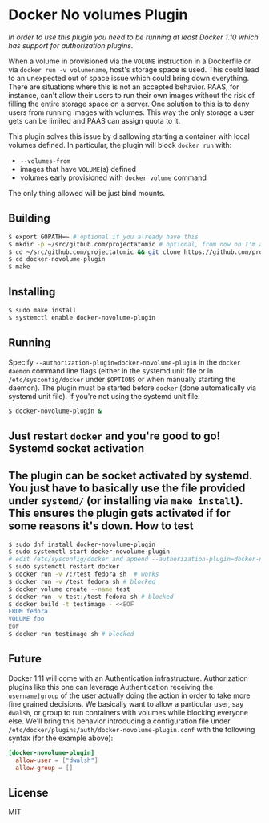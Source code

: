 Docker No volumes Plugin
=
_In order to use this plugin you need to be running at least Docker 1.10 which
has support for authorization plugins._

When a volume in provisioned via the `VOLUME` instruction in a Dockerfile or via
`docker run -v volumename`, host's storage space is used. This could lead to an
unexpected out of space issue which could bring down everything.
There are situations where this is not an accepted behavior. PAAS, for instance,
can't allow their users to run their own images without the risk of filling the
entire storage space on a server. One solution to this is to deny users from running
images with volumes. This way the only storage a user gets can be limited and PAAS
can assign quota to it.

This plugin solves this issue by disallowing starting a container with local volumes defined.
In particular, the plugin will block `docker run` with:

- `--volumes-from`
- images that have `VOLUME`(s) defined
- volumes early provisioned with `docker volume` command

The only thing allowed will be just bind mounts.

Building
-
```sh
$ export GOPATH=~ # optional if you already have this
$ mkdir -p ~/src/github.com/projectatomic # optional, from now on I'm assuming GOPATH=~
$ cd ~/src/github.com/projectatomic && git clone https://github.com/projectatomic/docker-novolume-plugin
$ cd docker-novolume-plugin
$ make
```
Installing
-
```sh
$ sudo make install
$ systemctl enable docker-novolume-plugin
```
Running
-
Specify `--authorization-plugin=docker-novolume-plugin` in the `docker daemon` command line
flags (either in the systemd unit file or in `/etc/sysconfig/docker` under `$OPTIONS`
or when manually starting the daemon).
The plugin must be started before `docker` (done automatically via systemd unit file).
If you're not using the systemd unit file:
```sh
$ docker-novolume-plugin &
```
Just restart `docker` and you're good to go!
Systemd socket activation
-
The plugin can be socket activated by systemd. You just have to basically use the file provided
under `systemd/` (or installing via `make install`). This ensures the plugin gets activated
if for some reasons it's down.
How to test
-
```bash
$ sudo dnf install docker-novolume-plugin
$ sudo systemctl start docker-novolume-plugin
# edit /etc/sysconfig/docker and append --authorization-plugin=docker-novolume-plugin to OPTIONS
$ sudo systemctl restart docker
$ docker run -v /:/test fedora sh  # works
$ docker run -v /test fedora sh # blocked
$ docker volume create --name test
$ docker run -v test:/test fedora sh # blocked
$ docker build -t testimage - <<EOF
FROM fedora
VOLUME foo
EOF
$ docker run testimage sh # blocked
```
Future
-
Docker 1.11 will come with an Authentication infrastructure. Authorization plugins like
this one can leverage Authentication receiving the `username|group` of the user actually
doing the action in order to take more fine grained decisions.
We basically want to allow a particular user, say `dwalsh`, or group to run containers with
volumes while blocking everyone else. We'll bring this behavior introducing
a configuration file under `/etc/docker/plugins/auth/docker-novolume-plugin.conf` with
the following syntax (for the example above):
```toml
[docker-novolume-plugin]
  allow-user = ["dwalsh"]
  allow-group = []
```
License
-
MIT
